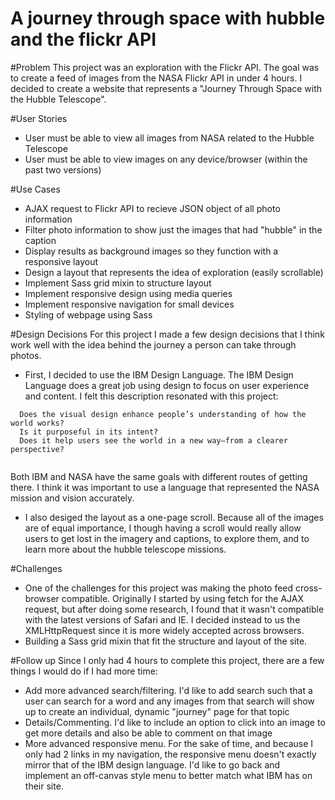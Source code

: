 # A journey through space with hubble and the flickr API

#Problem
This project was an exploration with the Flickr API.  The goal was to create a feed of images from the NASA Flickr API in under 4 hours. I decided to create a website that represents a "Journey Through Space with the Hubble Telescope".  

#User Stories
- User must be able to view all images from NASA related to the Hubble Telescope
- User must be able to view images on any device/browser (within the past two versions)

#Use Cases
- AJAX request to Flickr API to recieve JSON object of all photo information
- Filter photo information to show just the images that had "hubble" in the caption
- Display results as background images so they function with a responsive layout
- Design a layout that represents the idea of exploration (easily scrollable)
- Implement Sass grid mixin to structure layout
- Implement responsive design using media queries
- Implement responsive navigation for small devices
- Styling of webpage using Sass

#Design Decisions
For this project I made a few design decisions that I think work well with the idea behind the journey a person can take through photos. 

- First, I decided to use the IBM Design Language.  The IBM Design Language does a great job using design to focus on user experience and content.  I felt this description resonated with this project:

```
  Does the visual design enhance people’s understanding of how the world works? 
  Is it purposeful in its intent? 
  Does it help users see the world in a new way—from a clearer perspective?
  
```
  Both IBM and NASA have the same goals with different routes of getting there.  I think it was important to use a language that represented the NASA mission and vision accurately.
- I also desiged the layout as a one-page scroll. Because all of the images are of equal importance, I though having a scroll would really allow users to get lost in the imagery and captions, to explore them, and to learn more about the hubble telescope missions.

#Challenges
- One of the challenges for this project was making the photo feed cross-browser compatible.  Originally I started by using fetch for the AJAX request, but after doing some research, I found that it wasn't compatible with the latest versions of Safari and IE.  I decided instead to us the XMLHttpRequest since it is more widely accepted across browsers.
- Building a Sass grid mixin that fit the structure and layout of the site.

#Follow up
Since I only had 4 hours to complete this project, there are a few things I would do if I had more time:
- Add more advanced search/filtering.  I'd like to add search such that a user can search for a word and any images from that search will show up to create an individual, dynamic "journey" page for that topic
- Details/Commenting.  I'd like to include an option to click into an image to get more details and also be able to comment on that image
- More advanced responsive menu.  For the sake of time, and because I only had 2 links in my navigation, the responsive menu doesn't exactly mirror that of the IBM design language.  I'd like to go back and implement an off-canvas style menu to better match what IBM has on their site.








